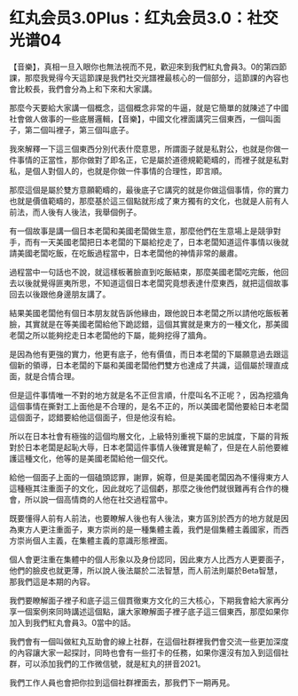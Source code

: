 # 红丸会员3.0Plus：红丸会员3.0：社交光谱04

【音樂】，真相一旦入眼你也無法視而不見，歡迎來到我們紅丸會員3。0的第四節課，那麼我覺得今天這節課是我們社交光譜裡最核心的一個部分，這節課的內容也會比較長，我們會分為上和下來和大家講。

那麼今天要給大家講一個概念，這個概念非常的牛逼，就是它簡單的就陳述了中國社會做人做事的一些底層邏輯，【音樂】，中國文化裡面講究三個東西，一個叫面子，第二個叫裡子，第三個叫底子。

我來解釋一下這三個東西分別代表什麼意思，所謂面子就是私對公，也就是你做一件事情的正當性，那你做對了即名正，它是屬於道德規範範疇的，而裡子就是私對私，是個人對個人的，也就是你做一件事情的合理性，即言順。

那麼這個是屬於雙方意願範疇的，最後底子它講究的就是你做這個事情，你的實力也就是價值範疇的，那麼基於這三個點就形成了東方獨有的文化，也就是人前有人前法，而人後有人後法，我舉個例子。

有一個故事是講一個日本老闆和美國老闆做生意，那麼他們在生意場上是競爭對手，而有一天美國老闆把日本老闆的下屬給挖走了，日本老闆知道這件事情以後就請美國老闆吃飯，在吃飯過程當中，日本老闆他的神情非常的嚴肅。

過程當中一句話也不說，就這樣板著臉直到吃飯結束，那麼美國老闆吃完飯，他回去以後就覺得匪夷所思，不知道這個日本老闆究竟想表達什麼東西，就把這個故事回去以後跟他身邊朋友講了。

結果美國老闆他有個日本朋友就告訴他緣由，跟他說日本老闆之所以請他吃飯板著臉，其實就是在等美國老闆給他下跪認錯，這個其實就是東方的一種文化，那美國老闆之所以能夠挖走日本老闆他的下屬，能夠挖得了牆角。

是因為他有更強的實力，他更有底子，他有價值，而日本老闆的下屬願意過去跟這個新的領導，日本老闆的下屬和美國老闆他們雙方也達成了共識，這個屬於理直成面，就是合情合理。

但是這件事情唯一不對的地方就是名不正但言順，什麼叫名不正呢？，因為挖牆角這個事情在撕對工上面他是不合理的，是名不正的，所以美國老闆他要給日本老闆這個面子，認錯要給他這個面子，但是他沒有給。

所以在日本社會有極強的這個均層文化，上級特別重視下屬的忠誠度，下屬的背叛對於日本老闆是起恥大辱，日本老闆這件事情人後確實是輸了，但是在人前他要維護這種文化，他等的是美國老闆給他一個交代。

給他一個面子上面的一個磕頭認罪，謝罪，婉尊，但是美國老闆因為不懂得東方人這種極其注重面子的文化，因此就吃了這個虧，那麼之後他們就很難再有合作的機會，所以說一個高情商的人他在社交過程當中。

既要懂得人前有人前法，也要瞭解人後也有人後法，東方區別於西方的地方就是因為東方人更注重面子，東方崇尚的是一種集體主義，我們是個集體主義國家，而西方崇尚個人主義，在集體主義的意識形態裡面。

個人會更注重在集體中的個人形象以及身份認同，因此東方人比西方人更要面子，他們的臉皮也就更薄，所以說人後法屬於二法智慧，而人前法則屬於Beta智慧，那我們這是本期的內容。

我們要瞭解面子裡子和底子這三個貫徹東方文化的三大核心，下期我會給大家再分享一個案例來同時講述這個點，讓大家瞭解面子裡子底子這三個東西，那麼如果你加入到我們紅丸會員3。0當中的話。

我們會有一個叫做紅丸互助會的線上社群，在這個社群裡我們會交流一些更加深度的內容讓大家一起探討，同時也會有一些打卡的任務，如果你還沒有加入到這個社群，可以添加我們的工作微信號，就是紅丸的拼音2021。

我們工作人員也會把你拉到這個社群裡面去，那我們下一期再見。